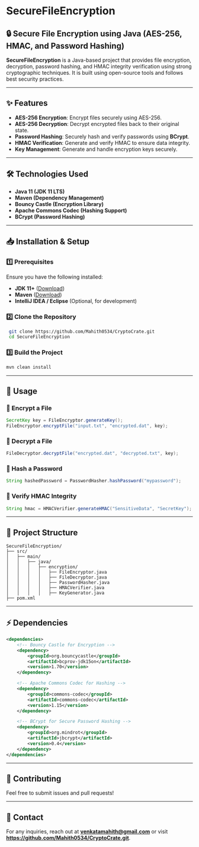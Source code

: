 # SecureFileEncryption

## 🔒 Secure File Encryption using Java (AES-256, HMAC, and Password Hashing)

**SecureFileEncryption** is a Java-based project that provides file encryption, decryption, password hashing, and HMAC integrity verification using strong cryptographic techniques. It is built using open-source tools and follows best security practices.

---
## ✨ Features
- **AES-256 Encryption**: Encrypt files securely using AES-256.
- **AES-256 Decryption**: Decrypt encrypted files back to their original state.
- **Password Hashing**: Securely hash and verify passwords using **BCrypt**.
- **HMAC Verification**: Generate and verify HMAC to ensure data integrity.
- **Key Management**: Generate and handle encryption keys securely.

---
## 🛠️ Technologies Used
- **Java 11 (JDK 11 LTS)**
- **Maven (Dependency Management)**
- **Bouncy Castle (Encryption Library)**
- **Apache Commons Codec (Hashing Support)**
- **BCrypt (Password Hashing)**

---
## 📥 Installation & Setup

### 1️⃣ Prerequisites
Ensure you have the following installed:
- **JDK 11+** ([Download](https://adoptium.net/))
- **Maven** ([Download](https://maven.apache.org/download.cgi))
- **IntelliJ IDEA / Eclipse** (Optional, for development)

### 2️⃣ Clone the Repository
```sh
 git clone https://github.com/Mahith0534/CryptoCrate.git
 cd SecureFileEncryption
```

### 3️⃣ Build the Project
```sh
mvn clean install
```

---
## 🚀 Usage
### 🔹 Encrypt a File
```java
SecretKey key = FileEncryptor.generateKey();
FileEncryptor.encryptFile("input.txt", "encrypted.dat", key);
```
### 🔹 Decrypt a File
```java
FileDecryptor.decryptFile("encrypted.dat", "decrypted.txt", key);
```
### 🔹 Hash a Password
```java
String hashedPassword = PasswordHasher.hashPassword("mypassword");
```
### 🔹 Verify HMAC Integrity
```java
String hmac = HMACVerifier.generateHMAC("SensitiveData", "SecretKey");
```

---
## 📜 Project Structure
```
SecureFileEncryption/
├── src/
│   ├── main/
│   │   ├── java/
│   │   │   ├── encryption/
│   │   │   │   ├── FileEncryptor.java
│   │   │   │   ├── FileDecryptor.java
│   │   │   │   ├── PasswordHasher.java
│   │   │   │   ├── HMACVerifier.java
│   │   │   │   ├── KeyGenerator.java
├── pom.xml
```

---
## ⚡ Dependencies
```xml
<dependencies>
    <!-- Bouncy Castle for Encryption -->
    <dependency>
        <groupId>org.bouncycastle</groupId>
        <artifactId>bcprov-jdk15on</artifactId>
        <version>1.70</version>
    </dependency>

    <!-- Apache Commons Codec for Hashing -->
    <dependency>
        <groupId>commons-codec</groupId>
        <artifactId>commons-codec</artifactId>
        <version>1.15</version>
    </dependency>

    <!-- BCrypt for Secure Password Hashing -->
    <dependency>
        <groupId>org.mindrot</groupId>
        <artifactId>jbcrypt</artifactId>
        <version>0.4</version>
    </dependency>
</dependencies>
```
---
## 🤝 Contributing
Feel free to submit issues and pull requests!

---
## 📧 Contact
For any inquiries, reach out at **venkatamahith@gmail.com** or visit **https://github.com/Mahith0534/CryptoCrate.git**.

